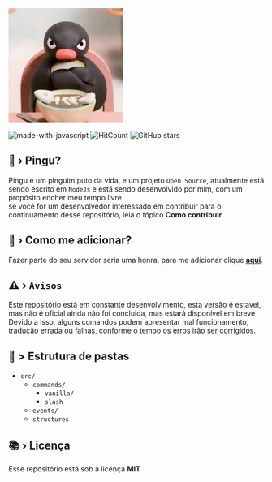 ![](./assets/docs/pingu.png)



![made-with-javascript](https://img.shields.io/badge/Made%20with-JavaScript-1f425f.svg)
![HitCount](https://hits.dwyl.com/elo1lson/pingu.svg?style=flat-square)
![GitHub stars](https://badgen.net/github/stars/NaokiBot/Naoki)

## 🤔 › Pingu?

Pingu é um pinguim puto da vida, e  um projeto ``Open Source``, atualmente está sendo escrito em  `NodeJs` e está sendo desenvolvido por mim, com um propósito encher meu tempo livre<br>
se você for um desenvolvedor interessado em contribuir para o continuamento desse repositório, leia o tópico **Como contribuir**
## 🔗 › Como me adicionar?

Fazer parte do seu servidor seria uma honra, para me adicionar clique [**aqui**](https://www.xvideos.com).

## ⚠️ › ```Avisos```

Este repositório está em constante desenvolvimento, esta versão é estavel, mas não é oficial ainda não  foi concluida, mas estará disponível em breve<br>
Devido a isso, alguns comandos podem apresentar mal funcionamento, tradução errada ou falhas, conforme o tempo os erros irão ser corrigidos.

## 📁 > Estrutura de pastas

 - `src/`
   - `commands/`
     - `vanilla/`
     - `slash`
   -  `events/`
   -  `structures`


## 📚 › Licença

Esse repositório está sob a licença **MIT**
